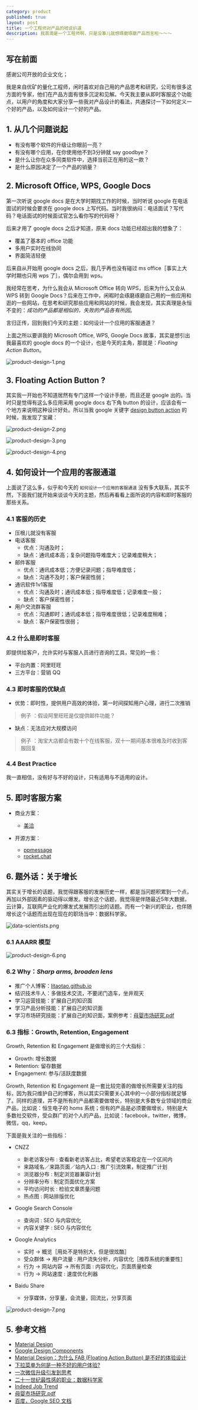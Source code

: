 ```yaml
---
category: product
published: true
layout: post
title: 一个工程师对产品的唬说扒道
description: 我蒸滴是一个工程师啊，只是没事儿就想琢磨琢磨产品而言啦～～～
---  
```



## 写在前面

感谢公司开放的企业文化；

我是来自优矿的量化工程师，闲时喜欢对自己用的产品思考和研究，公司有很多这方面的专家，他们在产品方面有很多沉淀和见解。今天我主要从即时客服这个功能点，以用户的角度和大家分享一些我对产品设计的看法，共通探讨一下如何定义一个好的产品，以及如何设计一个好的产品。


## 1. 从几个问题说起

- 有没有哪个软件的升级让你眼前一亮？
- 有没有哪个应用，在你使用他不到3分钟就 say goodbye？
- 是什么让你在众多同类软件中，选择当前正在用的这一款？
- 是什么原因决定了一个产品的销量？

## 2. Microsoft Office, WPS, Google Docs

第一次听说 google docs 是在大学时期找工作的时候，当时听说 google 在电话面试的时候会要求在 google docs 上写代码。当时我很纳闷：电话面试？写代码？电话面试的时候面试官怎么看你写的代码呀？

后来才用了 google docs 之后才知道，原来 docs 功能已经超出我的想象了：

- 覆盖了基本的 office 功能
- 多用户实时在线协同
- 界面简洁轻便

后来自从开始用 google docs 之后，我几乎再也没有碰过 ms office［事实上大学时期也只用 wps 了］，偶尔会用到 wps。

我经常在思考，为什么我会从 Microsoft Office 转向 WPS，后来为什么又会从 WPS 转到 Google Docs？后来在工作中，闲暇时会琢磨琢磨自己用的一些应用和逛的一些网站，在思考和研究那些应用和网站的时候，我会发现，其实真理是永恒不变的：*成功的产品都是相似的，失败的产品各有所因*。

言归正传，回到我们今天的主题：如何设计一个应用的客服通道？

上面之所以要讲我的 Microsoft Office, WPS, Google Docs 故事，其实是想引出我最喜欢的 google docs 的一个设计，也是今天的主角，那就是：*Floating Action Button*。

![product-design-1.png](../images/product-design-1.png)


## 3. Floating Action Button ?

其实我一开始也不知道居然有专门这样一个设计手册，而且还是 google 出的。当时只是觉得有这么多应用采用 google docs 右下角 button 的设计，应该会有一个地方来说明这种设计好处。所以当我 google 关键字 [design button action](https://www.google.co.jp/search?q=design+button+action&oq=design+button+action&aqs=chrome..69i57j69i60l3.344j0j1&sourceid=chrome&ie=UTF-8) 的时候，我发现了宝藏：

![product-design-2.png](../images/product-design-2.png)

![product-design-3.png](../images/product-design-3.png)

![product-design-4.png](../images/product-design-4.png)


## 4. 如何设计一个应用的客服通道   

上面说了这么多，似乎和今天的 `如何设计一个应用的客服通道` 没有多大联系，其实不然，下面我们就开始来谈谈今天的主题，然后再看看上面所说的内容和即时客服的那些关系。 


### 4.1 客服的历史

- 压根儿就没有客服
- 电话客服
    + 优点：沟通及时；
    + 缺点：通讯成本高；复杂问题指导难度大；记录难度稍大；
- 邮件客服
    + 优点：通讯成本低；方便记录问题；指导难度低；
    + 缺点：沟通不及时；客户保密性弱；
- 通讯软件1v1客服
    + 优点：沟通及时；通讯成本低；指导难度低；记录难度一般；
    + 缺点：客户保密性弱；
- 用户交流群客服
    + 优点：沟通即时；通讯成本低；指导难度很低；记录难度稍难；
    + 缺点：客户保密性很弱；


### 4.2 什么是即时客服

即提供给客户，允许实时与客服人员进行咨询的工具，常见的一些：

- 平台内置：阿里旺旺
- 三方平台：营销 QQ


### 4.3 即时客服的优缺点

- 优势：即时性，提供用户高效的体验，第一时间探知用户心理，进行二次推销

> 例子 ：假设阿里旺旺是仅提供邮件功能？

- 缺点：无法应对大规模访问

> 例子 ：淘宝大店都会有数十个在线客服，双十一期间基本很难及时收到客服回复


### 4.4 Best Practice 

我一直相信，没有好与不好的设计，只有适用与不适用的设计。



## 5. 即时客服方案

- 商业方案：
    - [美洽](https://app.meiqia.com/)

- 开源方案：
    - [ppmessage](https://www.ppmessage.com/user/#/app/settings/historymessage)
    - [rocket.chat](https://rocket.chat/docs/administrator-guides/livechat/)


## 6. 题外话：关于增长

其实关于增长的话题，我觉得跟客服的发展历史一样，都是当问题积累到一个点，再加以外部因素的驱动得以爆发。增长这个话题，我觉得是伴随最近5年大数据，云计算，互联网产业化的爆发式发展而引出的话题。而有一个新兴的职业，也伴随增长这个话题而出现在现在的职场当中：数据科学家。

![data-scientists.png](../images/data-scientists.png)


### 6.1 AAARR 模型

![product-design-6.png](../images/product-design-6.png)


### 6.2 Why：*Sharp arms, broaden lens*

- 推广个人博客：[litaotao.github.io](litaotao.github.io)
- 结识技术牛人：多做技术交流，不要闭门造车，坐井观天
- 学习运营技能：扩展自己的知识面
- 学习产品分析技能：扩展自己的知识面
- 学习市场研究技能：扩展自己的知识面，案例参考：[母婴市场研究.pdf](../files/baby-baby.pdf)

### 6.3 指标：Growth, Retention, Engagement

Growth, Retention 和 Engagement 是做增长的三个大指标：

- Growth: 增长数据
- Retention: 留存数据
- Engagement: 参与/活跃度数据

Growth, Retention 和 Engagement 是一套比较完善的做增长所需要关注的指标，因为我只维护自己的博客，所以其实只需要关心其中的一小部分指标就足够了。同样的道理，并不是所有的产品都需要做增长，特别是大多数专业领域的商业产品，比如说：恒生电子的 homs 系统；但有的产品是必须要做增长，特别是大多数社交软件，受众群广的对个人的产品，比如说：facebook，twitter，微博，微信，qq，keep。

下面是我关注的一些指标：

- CNZZ
    - 新老访客分布 : 查看新老访客占比，希望老访客稳定在一个区间内
    - 来路域名／来路页面／站内入口 : 推广引流效果，制定推广计划
    - 浏览器分布 : 制定浏览器兼容计划
    - 分辨率分布 : 制定页面优化方案
    - 平均访问时长 : 检验文章质量问题
    - 热点图 : 网站排版优化

- Google Search Console
    - 查询词 : SEO 与内容优化
    - 内容关键字 : SEO 与内容优化

- Google Analytics
    - 实时 -> 概览［用处不是特别大，但是很炫酷］
    - 受众群体 -> 用户流量 : 用户流失分析，内容优化［推荐系统的重要性］
    - 行为 -> 网站内容 -> 所有页面 : 内容优化，页面质量检查
    - 行为 -> 网站速度 : 速度优化利器

- Baidu Share
    - 分享媒体，分享量，会流量，回流比，分享页面

![product-design-7.png](../images/product-design-7.png)


## 5. 参考文档

- [Material Design](https://www.google.com/design/spec/material-design/introduction.html)
- [Google Design Components](https://www.google.com/design/spec/components/buttons-floating-action-button.html)
- [Material Design：为什么 FAB (Floating Action Button) 是不好的体验设计](http://www.woshipm.com/ucd/166400.html)
- [下拉菜单为何是一种不好的用户体验?](http://tech2ipo.com/10029855)
- [一次微信升级引发到思考](http://litaotao.github.io/thinking-of-wechat-design)
- [二十一世纪最性感的职业：数据科学家](http://36kr.com/p/157106.html)
- [Indeed Job Trend](http://www.indeed.com/jobtrends?q=%22Data+Scientist%22&l=)
- [母婴市场研究.pdf](../files/baby-baby.pdf)
- [百度，Google SEO 文档](http://pan.baidu.com/s/1nvSwiRv)